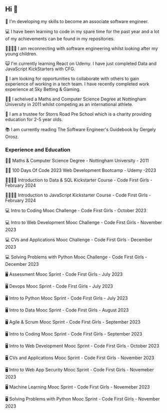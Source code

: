 ## Hi 👋

👋 I'm developing my skills to become an associate software engineer.

💻 I have been learning to code in my spare time for the past year and a lot of my achievements can be found in my repositories.

👨‍👩‍👧‍👦 I am reconnecting with software engineering whilst looking after my young children.

😺 I'm currently learning React on Udemy. I have just completed Data and JavaScript KickStarters with CFG.

🤝 I am looking for opportunities to collaborate with others to gain experience of working in a tech team. I have recently completed work experience at Sky Betting & Gaming.

👩‍🎓 I acheived a Maths and Computer Science Degree at Nottingham University in 2011 whilst competing as an international athlete.

💖 I am a trustee for Storrs Road Pre School which is a charity providing education for 2-5 year olds.

📚 I am currently reading The Software Engineer's Guidebook by Gergely Orosz.

### Experience and Education
👩‍🎓 Maths & Computer Science Degree - Nottingham University - 2011

👩‍🏫 100 Days Of Code 2023 Web Development Bootcamp - Udemy -2023

👨‍👨‍👦‍👦 Introduction to Data & SQL Kickstarter Course - Code First Girls - February 2024

👨‍👨‍👦‍👦 Introduction to JavaScript Kickstarter Course - Code First Girls - February 2024

💻 Intro to Coding Mooc Challenge - Code First Girls - October 2023

💻 Intro to Web Development Mooc Challenge - Code First Girls - November 2023

💻 CVs and Applications Mooc Challenge - Code First Girls - December 2023

💻 Solving Problems with Python Mooc Challenge - Code First Girls - December 2023

🖥 Assessment Mooc Sprint - Code First Girls - July 2023

🖥 Devops Mooc Sprint - Code First Girls - July 2023

🖥 Intro to Python Mooc Sprint - Code First Girls - July 2023

🖥 Intro to Data Mooc Sprint - Code First Girls - August 2023

🖥 Agile & Scrum Mooc Sprint - Code First Girls - September 2023

🖥 Intro to Coding Mooc Sprint - Code First Girls - September 2023

🖥 Intro to Web Development Mooc Sprint - Code First Girls - October 2023

🖥 CVs and Applications Mooc Sprint - Code First Girls - November 2023

🖥 Intro to Web App Security Mooc Sprint - Code First Girls - Novemeber 2023

🖥 Machine Learning Mooc Sprint - Code First Girls - Novemeber 2023

🖥 Solving Problems with Python Mooc Sprint - Code First Girls - November 2023
